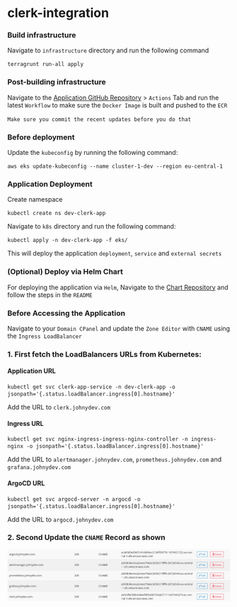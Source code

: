 # clerk-integration

### Build infrastructure

Navigate to `infrastructure` directory and run the following command

```
terragrunt run-all apply
```

### Post-building infrastructure

Navigate to the [Application GitHub Repository](https://github.com/johnbedeir/clerk-integration) > `Actions` Tab and run the latest `Workflow` to make sure the `Docker Image` is built and pushed to the `ECR`

`Make sure you commit the recent updates before you do that`

### Before deployment

Update the `kubeconfig` by running the following command:

```
aws eks update-kubeconfig --name cluster-1-dev --region eu-central-1
```

### Application Deployment

Create namespace

```
kubectl create ns dev-clerk-app
```

Navigate to `k8s` directory and run the following command:

```
kubectl apply -n dev-clerk-app -f eks/
```

This will deploy the application `deployment`, `service` and `external secrets`

### (Optional) Deploy via Helm Chart

For deploying the application via `Helm`, Navigate to the [Chart Repository](https://github.com/johnbedeir/clerk-app-chart) and follow the steps in the `README`

### Before Accessing the Application

Navigate to your `Domain CPanel` and update the `Zone Editor` with `CNAME` using the `Ingress LoadBalancer`

### 1. First fetch the LoadBalancers URLs from Kubernetes:

#### Application URL

```
kubectl get svc clerk-app-service -n dev-clerk-app -o jsonpath='{.status.loadBalancer.ingress[0].hostname}'
```

Add the URL to `clerk.johnydev.com`

#### Ingress URL

```
kubectl get svc nginx-ingress-ingress-nginx-controller -n ingress-nginx -o jsonpath='{.status.loadBalancer.ingress[0].hostname}'
```

Add the URL to `alertmanager.johnydev.com`, `prometheus.johnydev.com` and `grafana.johnydev.com`

#### ArgoCD URL

```
kubectl get svc argocd-server -n argocd -o jsonpath='{.status.loadBalancer.ingress[0].hostname}'
```

Add the URL to `argocd.johnydev.com`

### 2. Second Update the `CNAME` Record as shown

<img src=imgs/cpanel.png>
